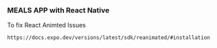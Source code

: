 ### MEALS APP with React Native

To fix React Animted Issues

```
https://docs.expo.dev/versions/latest/sdk/reanimated/#installation
```
